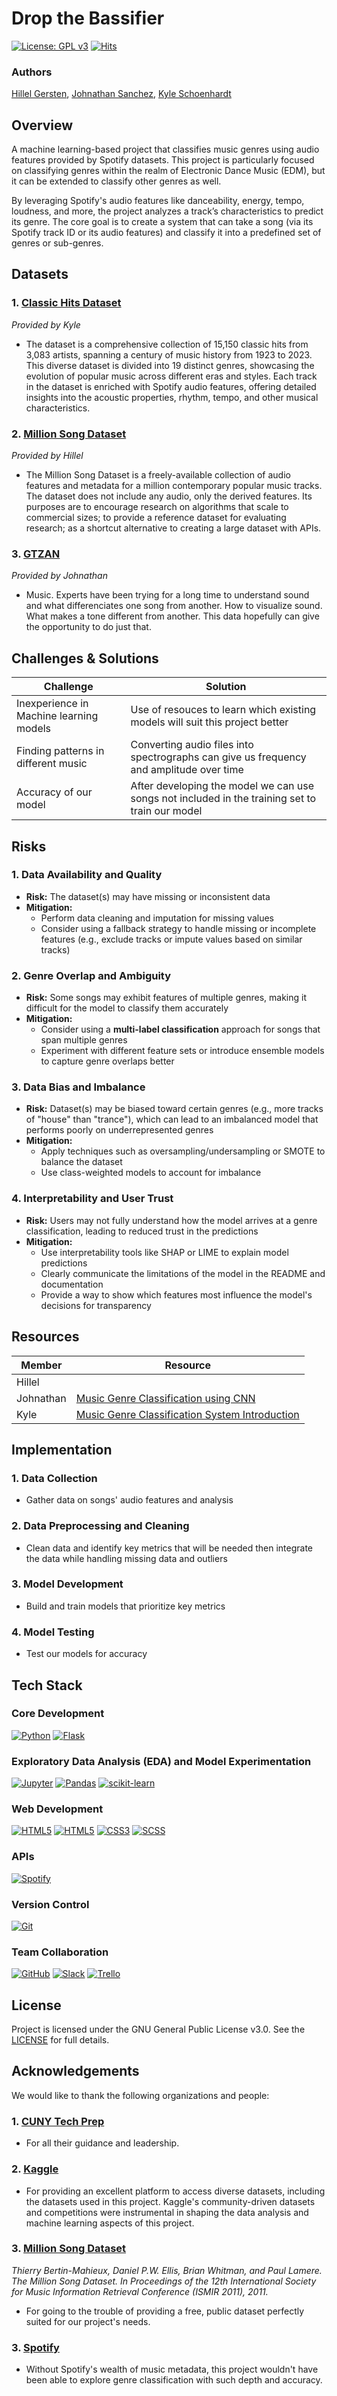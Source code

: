# Drop the Bassifier

[![License: GPL v3](https://img.shields.io/badge/License-GPLv3-blue.svg)](https://www.gnu.org/licenses/gpl-3.0)
[![Hits](https://hits.seeyoufarm.com/api/count/incr/badge.svg?url=https%3A%2F%2Fgithub.com%2Fkyleryxn%2Fdrop-the-bassifier&count_bg=%231DB954&title_bg=%23555555&icon=&icon_color=%23E7E7E7&title=Hits&edge_flat=false)](https://hits.seeyoufarm.com)

### Authors
[Hillel Gersten](https://github.com/hillelg1), [Johnathan Sanchez](https://github.com/johnathansanchez16), 
[Kyle Schoenhardt](https://github.com/kyleryxn/)

## Overview

A machine learning-based project that classifies music genres using audio features provided by Spotify datasets. This 
project is particularly focused on classifying genres within the realm of Electronic Dance Music (EDM), but it can be 
extended to classify other genres as well.

By leveraging Spotify's audio features like danceability, energy, tempo, loudness, and more, the project analyzes a 
track’s characteristics to predict its genre. The core goal is to create a system that can take a song (via its Spotify 
track ID or its audio features) and classify it into a predefined set of genres or sub-genres.

## Datasets

### 1. [Classic Hits Dataset](https://www.kaggle.com/datasets/thebumpkin/10400-classic-hits-10-genres-1923-to-2023)
*Provided by Kyle*

- The dataset is a comprehensive collection of 15,150 classic hits from 3,083 artists, spanning a century of music 
history from 1923 to 2023. This diverse dataset is divided into 19 distinct genres, showcasing the evolution of popular 
music across different eras and styles. Each track in the dataset is enriched with Spotify audio features, offering 
detailed insights into the acoustic properties, rhythm, tempo, and other musical characteristics.

### 2. [Million Song Dataset](http://millionsongdataset.com/)
*Provided by Hillel*

- The Million Song Dataset is a freely-available collection of audio features and metadata for a million contemporary 
popular music tracks. The dataset does not include any audio, only the derived features. Its purposes are to encourage 
research on algorithms that scale to commercial sizes; to provide a reference dataset for evaluating research; as a 
shortcut alternative to creating a large dataset with APIs.

### 3. [GTZAN](https://www.kaggle.com/datasets/andradaolteanu/gtzan-dataset-music-genre-classification)
*Provided by Johnathan*

- Music. Experts have been trying for a long time to understand sound and what differenciates one song from another. 
How to visualize sound. What makes a tone different from another. This data hopefully can give the opportunity to do 
just that.

## Challenges & Solutions

| Challenge                               | Solution                                                                                        |
|-----------------------------------------|-------------------------------------------------------------------------------------------------|
| Inexperience in Machine learning models | Use of resouces to learn which existing models will suit this project better                    |
| Finding patterns in different music     | Converting audio files into spectrographs can give us frequency and amplitude over time         |
| Accuracy of our model                   | After developing the model we can use songs not included in the training set to train our model |
 

## Risks

### 1. Data Availability and Quality

- **Risk:** The dataset(s) may have missing or inconsistent data
- **Mitigation:** 
  - Perform data cleaning and imputation for missing values
  - Consider using a fallback strategy to handle missing or incomplete features (e.g., exclude tracks or impute values 
  based on similar tracks)

### 2. Genre Overlap and Ambiguity

- **Risk:** Some songs may exhibit features of multiple genres, making it difficult for the model to classify them accurately
- **Mitigation:** 
  - Consider using a **multi-label classification** approach for songs that span multiple genres
  - Experiment with different feature sets or introduce ensemble models to capture genre overlaps better

### 3. Data Bias and Imbalance

- **Risk:** Dataset(s) may be biased toward certain genres (e.g., more tracks of "house" than "trance"), which can lead 
to an imbalanced model that performs poorly on underrepresented genres
- **Mitigation:**
  - Apply techniques such as oversampling/undersampling or SMOTE to balance the dataset
  - Use class-weighted models to account for imbalance

### 4. Interpretability and User Trust

- **Risk:** Users may not fully understand how the model arrives at a genre classification, leading to reduced trust 
in the predictions
- **Mitigation:**
  - Use interpretability tools like SHAP or LIME to explain model predictions
  - Clearly communicate the limitations of the model in the README and documentation
  - Provide a way to show which features most influence the model's decisions for transparency

## Resources

| Member    | Resource                                                                                                                              |
|-----------|---------------------------------------------------------------------------------------------------------------------------------------|
| Hillel    |                                                                                                                                       |
| Johnathan | [Music Genre Classification using CNN](https://www.clairvoyant.ai/blog/music-genre-classification-using-cnn)                          |
| Kyle      | [Music Genre Classification System Introduction](https://www.youtube.com/watch?v=KW6585XMV3c&list=PLvz5lCwTgdXCd200WNDupTMo15DP9iryv) |

## Implementation

### 1. Data Collection
- Gather data on songs' audio features and analysis

### 2. Data Preprocessing and Cleaning
- Clean data and identify key metrics that will be needed then integrate the data while handling missing data and 
outliers

### 3. Model Development
- Build and train models that prioritize key metrics

### 4. Model Testing
- Test our models for accuracy

## Tech Stack

### Core Development
[![Python](https://img.shields.io/badge/Python-3776AB?style=for-the-badge&logo=python&logoColor=white)](https://www.python.org/)
[![Flask](https://img.shields.io/badge/Flask-000000?style=for-the-badge&logo=flask&logoColor=white)](https://flask.palletsprojects.com/en/3.0.x/)

### Exploratory Data Analysis (EDA) and Model Experimentation
[![Jupyter](https://img.shields.io/badge/Jupyter-F37626?style=for-the-badge&logo=jupyter&logoColor=white)](https://jupyter.org/)
[![Pandas](https://img.shields.io/badge/Pandas-150458?style=for-the-badge&logo=pandas&logoColor=white)](https://pandas.pydata.org/)
[![scikit-learn](https://img.shields.io/badge/scikit--learn-F7931E?style=for-the-badge&logo=scikit-learn&logoColor=white)](https://scikit-learn.org/stable/)

### Web Development
[![HTML5](https://img.shields.io/badge/HTML5-E34F26?style=for-the-badge&logo=html5&logoColor=white)](https://developer.mozilla.org/en-US/docs/Glossary/HTML5)
[![HTML5](https://img.shields.io/badge/Jinja-B41717?style=for-the-badge&logo=jinja&logoColor=white)](https://developer.mozilla.org/en-US/docs/Glossary/HTML5)
[![CSS3](https://img.shields.io/badge/CSS3-1572B6?style=for-the-badge&logo=css3&logoColor=white)](https://developer.mozilla.org/en-US/docs/Web/CSS)
[![SCSS](https://img.shields.io/badge/SCSS-CC6699?style=for-the-badge&logo=sass&logoColor=white)](https://sass-lang.com/)

### APIs
[![Spotify](https://img.shields.io/badge/Spotify-1DB954?style=for-the-badge&logo=spotify&logoColor=white)](https://developer.spotify.com/)

### Version Control
[![Git](https://img.shields.io/badge/Git-F05032?style=for-the-badge&logo=git&logoColor=white)](https://git-scm.com/)

### Team Collaboration
[![GitHub](https://img.shields.io/badge/GitHub-181717?style=for-the-badge&logo=github&logoColor=white)](https://github.com/)
[![Slack](https://img.shields.io/badge/Slack-4A154B?style=for-the-badge&logo=slack&logoColor=white)](https://slack.com/)
[![Trello](https://img.shields.io/badge/Trello-0052CC?style=for-the-badge&logo=trello&logoColor=white)](https://trello.com/)

## License

Project is licensed under the GNU General Public License v3.0. See the [LICENSE](./LICENSE) for full details.

## Acknowledgements

We would like to thank the following organizations and people:

### 1. [CUNY Tech Prep](https://cunytechprep.org/)
- For all their guidance and leadership.

### 2. [Kaggle](https://www.kaggle.com/)
- For providing an excellent platform to access diverse datasets, including the datasets used in this project. 
Kaggle's community-driven datasets and competitions were instrumental in shaping the data analysis and machine 
learning aspects of this project.

### 3. [Million Song Dataset](http://millionsongdataset.com/)
*Thierry Bertin-Mahieux, Daniel P.W. Ellis, Brian Whitman, and Paul Lamere. 
The Million Song Dataset. In Proceedings of the 12th International Society
for Music Information Retrieval Conference (ISMIR 2011), 2011.*

- For going to the trouble of providing a free, public dataset perfectly suited for our project's needs.

### 3. [Spotify](https://open.spotify.com/)
- Without Spotify's wealth of music metadata, this project wouldn't have been able to explore genre classification with 
such depth and accuracy.
